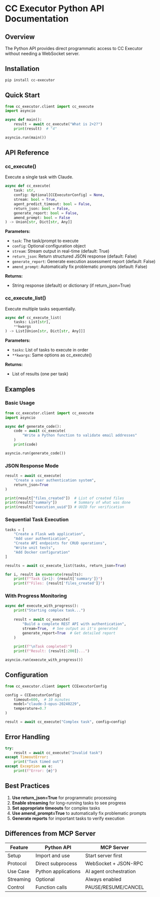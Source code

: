 # CC Executor Python API Documentation

## Overview

The Python API provides direct programmatic access to CC Executor without needing a WebSocket server.

## Installation

```bash
pip install cc-executor
```

## Quick Start

```python
from cc_executor.client import cc_execute
import asyncio

async def main():
    result = await cc_execute("What is 2+2?")
    print(result)  # "4"

asyncio.run(main())
```

## API Reference

### cc_execute()

Execute a single task with Claude.

```python
async def cc_execute(
    task: str,
    config: Optional[CCExecutorConfig] = None,
    stream: bool = True,
    agent_predict_timeout: bool = False,
    return_json: bool = False,
    generate_report: bool = False,
    amend_prompt: bool = False
) -> Union[str, Dict[str, Any]]
```

**Parameters:**
- `task`: The task/prompt to execute
- `config`: Optional configuration object
- `stream`: Stream output in real-time (default: True)
- `return_json`: Return structured JSON response (default: False)
- `generate_report`: Generate execution assessment report (default: False)
- `amend_prompt`: Automatically fix problematic prompts (default: False)

**Returns:**
- String response (default) or dictionary (if return_json=True)

### cc_execute_list()

Execute multiple tasks sequentially.

```python
async def cc_execute_list(
    tasks: List[str],
    **kwargs
) -> List[Union[str, Dict[str, Any]]]
```

**Parameters:**
- `tasks`: List of tasks to execute in order
- `**kwargs`: Same options as cc_execute()

**Returns:**
- List of results (one per task)

## Examples

### Basic Usage

```python
from cc_executor.client import cc_execute
import asyncio

async def generate_code():
    code = await cc_execute(
        "Write a Python function to validate email addresses"
    )
    print(code)

asyncio.run(generate_code())
```

### JSON Response Mode

```python
result = await cc_execute(
    "Create a user authentication system",
    return_json=True
)

print(result["files_created"])  # List of created files
print(result["summary"])        # Summary of what was done
print(result["execution_uuid"]) # UUID for verification
```

### Sequential Task Execution

```python
tasks = [
    "Create a Flask web application",
    "Add user authentication",
    "Create API endpoints for CRUD operations",
    "Write unit tests",
    "Add Docker configuration"
]

results = await cc_execute_list(tasks, return_json=True)

for i, result in enumerate(results):
    print(f"Task {i+1}: {result['summary']}")
    print(f"Files: {result['files_created']}")
```

### With Progress Monitoring

```python
async def execute_with_progress():
    print("Starting complex task...")
    
    result = await cc_execute(
        "Build a complete REST API with authentication",
        stream=True,  # See output as it's generated
        generate_report=True  # Get detailed report
    )
    
    print(f"\nTask completed!")
    print(f"Result: {result[:200]}...")

asyncio.run(execute_with_progress())
```

## Configuration

```python
from cc_executor.client import CCExecutorConfig

config = CCExecutorConfig(
    timeout=600,  # 10 minutes
    model="claude-3-opus-20240229",
    temperature=0.7
)

result = await cc_execute("Complex task", config=config)
```

## Error Handling

```python
try:
    result = await cc_execute("Invalid task")
except TimeoutError:
    print("Task timed out")
except Exception as e:
    print(f"Error: {e}")
```

## Best Practices

1. **Use return_json=True** for programmatic processing
2. **Enable streaming** for long-running tasks to see progress
3. **Set appropriate timeouts** for complex tasks
4. **Use amend_prompt=True** to automatically fix problematic prompts
5. **Generate reports** for important tasks to verify execution

## Differences from MCP Server

| Feature | Python API | MCP Server |
|---------|------------|------------|
| Setup | Import and use | Start server first |
| Protocol | Direct subprocess | WebSocket + JSON-RPC |
| Use Case | Python applications | AI agent orchestration |
| Streaming | Optional | Always enabled |
| Control | Function calls | PAUSE/RESUME/CANCEL |
